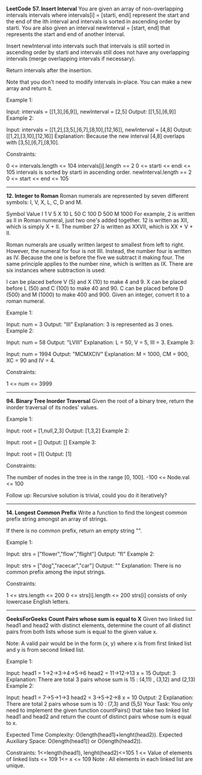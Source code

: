 **LeetCode**
**57. Insert Interval**
You are given an array of non-overlapping intervals intervals where intervals[i] = [starti, endi] represent the start and the end of the ith interval and intervals is sorted in ascending order by starti. You are also given an interval newInterval = [start, end] that represents the start and end of another interval.

Insert newInterval into intervals such that intervals is still sorted in ascending order by starti and intervals still does not have any overlapping intervals (merge overlapping intervals if necessary).

Return intervals after the insertion.

Note that you don't need to modify intervals in-place. You can make a new array and return it.

 

Example 1:

Input: intervals = [[1,3],[6,9]], newInterval = [2,5]
Output: [[1,5],[6,9]]
Example 2:

Input: intervals = [[1,2],[3,5],[6,7],[8,10],[12,16]], newInterval = [4,8]
Output: [[1,2],[3,10],[12,16]]
Explanation: Because the new interval [4,8] overlaps with [3,5],[6,7],[8,10].
 

Constraints:

0 <= intervals.length <= 104
intervals[i].length == 2
0 <= starti <= endi <= 105
intervals is sorted by starti in ascending order.
newInterval.length == 2
0 <= start <= end <= 105

********
**12. Integer to Roman**
Roman numerals are represented by seven different symbols: I, V, X, L, C, D and M.

Symbol       Value
I             1
V             5
X             10
L             50
C             100
D             500
M             1000
For example, 2 is written as II in Roman numeral, just two one's added together. 12 is written as XII, which is simply X + II. The number 27 is written as XXVII, which is XX + V + II.

Roman numerals are usually written largest to smallest from left to right. However, the numeral for four is not IIII. Instead, the number four is written as IV. Because the one is before the five we subtract it making four. The same principle applies to the number nine, which is written as IX. There are six instances where subtraction is used:

I can be placed before V (5) and X (10) to make 4 and 9. 
X can be placed before L (50) and C (100) to make 40 and 90. 
C can be placed before D (500) and M (1000) to make 400 and 900.
Given an integer, convert it to a roman numeral.

 

Example 1:

Input: num = 3
Output: "III"
Explanation: 3 is represented as 3 ones.
Example 2:

Input: num = 58
Output: "LVIII"
Explanation: L = 50, V = 5, III = 3.
Example 3:

Input: num = 1994
Output: "MCMXCIV"
Explanation: M = 1000, CM = 900, XC = 90 and IV = 4.
 

Constraints:

1 <= num <= 3999

********
**94. Binary Tree Inorder Traversal**
Given the root of a binary tree, return the inorder traversal of its nodes' values.

 

Example 1:


Input: root = [1,null,2,3]
Output: [1,3,2]
Example 2:

Input: root = []
Output: []
Example 3:

Input: root = [1]
Output: [1]
 

Constraints:

The number of nodes in the tree is in the range [0, 100].
-100 <= Node.val <= 100
 

Follow up: Recursive solution is trivial, could you do it iteratively?

********
**14. Longest Common Prefix**
Write a function to find the longest common prefix string amongst an array of strings.

If there is no common prefix, return an empty string "".

 

Example 1:

Input: strs = ["flower","flow","flight"]
Output: "fl"
Example 2:

Input: strs = ["dog","racecar","car"]
Output: ""
Explanation: There is no common prefix among the input strings.
 

Constraints:

1 <= strs.length <= 200
0 <= strs[i].length <= 200
strs[i] consists of only lowercase English letters.
********
**GeeksForGeeks**
**Count Pairs whose sum is equal to X**
Given two linked list head1 and head2 with distinct elements, determine the count of all distinct pairs from both lists whose sum is equal to the given value x.

Note: A valid pair would be in the form (x, y) where x is from first linked list and y is from second linked list.

Example 1:

Input:
head1 = 1->2->3->4->5->6
head2 = 11->12->13
x = 15
Output: 3
Explanation: There are total 3 pairs whose sum is 15 : (4,11) , (3,12) and (2,13)
Example 2:

Input:
head1 = 7->5->1->3
head2 = 3->5->2->8
x = 10
Output: 2
Explanation: There are total 2 pairs whose sum is 10 : (7,3) and (5,5)
Your Task:
You only need to implement the given function countPairs() that take two linked list head1 and head2 and return the count of distinct pairs whose sum is equal to x.

Expected Time Complexity: O(length(head1)+lenght(head2)).
Expected Auxiliary Space: O(length(head1)) or O(length(head2)).

Constraints:
1<=length(head1), lenght(head2)<=105
1 <= Value of elements of  linked lists <= 109
1<= x <= 109
Note : All elements in each linked list are unique.
